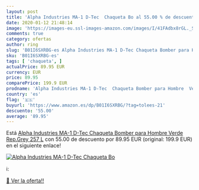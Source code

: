 ```yaml
---
layout: post
title: 'Alpha Industries MA-1 D-Tec  Chaqueta Bo al 55.00 % de descuento'
date: 2020-01-12 21:48:14
image: 'https://images-eu.ssl-images-amazon.com/images/I/41FAdbx8rGL._SL200_.jpg'
comments: true
category: ofertas
author: ring
slug: 'B01I6SXRBG-es Alpha Industries MA-1 D-Tec Chaqueta Bomber para Hombre...'
sku: 'B01I6SXRBG-es'
tags: [ 'chaqueta', ]
actualPrice: 89.95 EUR
currency: EUR
price: 89.95
comparePrice: 199.9 EUR
prodname: 'Alpha Industries MA-1 D-Tec  Chaqueta Bomber para Hombre  Verde  Rep.Grey 257   L'
country: 'es'
flag: '🇪🇸'
buyurl: 'https://www.amazon.es/dp/B01I6SXRBG/?tag=tolees-21'
descuento: '55.00'
average: '89.95'
---
```


Está [Alpha Industries MA-1 D-Tec  Chaqueta Bomber para Hombre  Verde  Rep.Grey 257   L](https://www.amazon.es/dp/B01I6SXRBG/?tag=tolees-21) con 55.00 de descuento por 89.95 EUR (original: 199.9 EUR) en el siguiente enlace!

[![Alpha Industries MA-1 D-Tec  Chaqueta Bo](https://images-eu.ssl-images-amazon.com/images/I/41FAdbx8rGL._SL200_.jpg)](https://www.amazon.es/dp/B01I6SXRBG/?tag=tolees-21)

ℹ️:


[🛒 Ver la oferta!!](https://www.amazon.es/dp/B01I6SXRBG/?tag=tolees-21)
